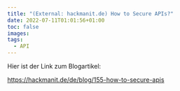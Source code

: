 ```yaml
---
title: "(External: hackmanit.de) How to Secure APIs?"
date: 2022-07-11T01:01:56+01:00
toc: false
images:
tags:
  - API
---
```


Hier ist der Link zum Blogartikel:

https://hackmanit.de/de/blog/155-how-to-secure-apis
